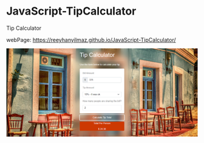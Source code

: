 # JavaScript-TipCalculator

Tip Calculator

webPage: https://reeyhanyilmaz.github.io/JavaScript-TipCalculator/

![tipCalculatorImage](assets/tipCalculator.png)

